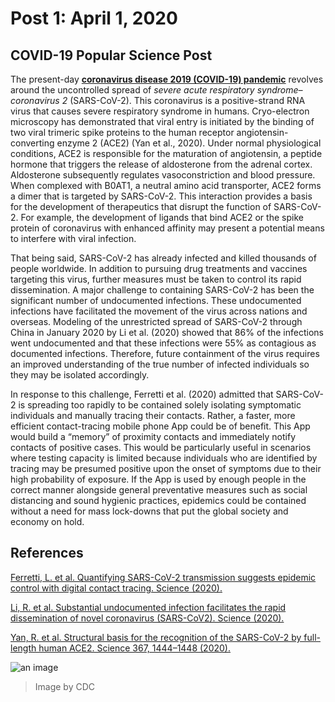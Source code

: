 # Post 1: April 1, 2020
## COVID-19 Popular Science Post

The present-day [**coronavirus disease 2019 (COVID-19) pandemic**](https://www.cdc.gov/coronavirus/2019-ncov/index.html) revolves around the uncontrolled spread of *severe acute respiratory syndrome–coronavirus 2* (SARS-CoV-2). This coronavirus is a positive-strand RNA virus that causes severe respiratory syndrome in humans. Cryo-electron microscopy has demonstrated that viral entry is initiated by the binding of two viral trimeric spike proteins to the human receptor angiotensin-converting enzyme 2 (ACE2) (Yan et al., 2020). Under normal physiological conditions, ACE2 is responsible for the maturation of angiotensin, a peptide hormone that triggers the release of aldosterone from the adrenal cortex. Aldosterone subsequently regulates vasoconstriction and blood pressure. When complexed with B0AT1, a neutral amino acid transporter, ACE2 forms a dimer that is targeted by SARS-CoV-2. This interaction provides a basis for the development of therapeutics that disrupt the function of SARS-CoV-2. For example, the development of ligands that bind ACE2 or the spike protein of coronavirus with enhanced affinity may present a potential means to interfere with viral infection. 

That being said, SARS-CoV-2 has already infected and killed thousands of people worldwide. In addition to pursuing drug treatments and vaccines targeting this virus, further measures must be taken to control its rapid dissemination. A major challenge to containing SARS-CoV-2 has been the significant number of undocumented infections. These undocumented infections have facilitated the movement of the virus across nations and overseas. Modeling of the unrestricted spread of SARS-CoV-2 through China in January 2020 by Li et al. (2020) showed that 86% of the infections went undocumented and that these infections were 55% as contagious as documented infections. Therefore, future containment of the virus requires an improved understanding of the true number of infected individuals so they may be isolated accordingly. 

In response to this challenge, Ferretti et al. (2020) admitted that SARS-CoV-2 is spreading too rapidly to be contained solely isolating symptomatic individuals and manually tracing their contacts. Rather, a faster, more efficient contact-tracing mobile phone App could be of benefit. This App would build a “memory” of proximity contacts and immediately notify contacts of positive cases. This would be particularly useful in scenarios where testing capacity is limited because individuals who are identified by tracing may be presumed positive upon the onset of symptoms due to their high probability of exposure. If the App is used by enough people in the correct manner alongside general preventative measures such as social distancing and sound hygienic practices, epidemics could be contained without a need for mass lock-downs that put the global society and economy on hold. 

## References
[Ferretti, L. et al. Quantifying SARS-CoV-2 transmission suggests epidemic control with digital contact tracing. Science (2020).](https://science.sciencemag.org/content/early/2020/03/30/science.abb6936)

[Li, R. et al. Substantial undocumented infection facilitates the rapid dissemination of novel coronavirus (SARS-CoV2). Science (2020).](https://science.sciencemag.org/content/early/2020/03/24/science.abb3221.full)

[Yan, R. et al. Structural basis for the recognition of the SARS-CoV-2 by full-length human ACE2. Science 367, 1444–1448 (2020).](https://science.sciencemag.org/content/367/6485/1444)

![an image](https://www.cdc.gov/coronavirus/2019-ncov/images/social/covid19-prevention-fb.png)
> Image by CDC
